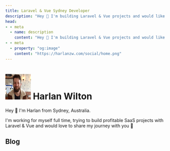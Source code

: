 ```yaml
---
title: Laravel & Vue Sydney Developer
description: "Hey 👋 I'm building Laravel & Vue projects and would like to share my journey with you."
head:
- - meta
  - name: description
    content: "Hey 👋 I'm building Laravel & Vue projects and would like to share my journey with you."
- - meta
  - property: "og:image"
    content: "https://harlanzw.com/social/home.png"    
---
```




<h1><img src="./resources/me.png" width="80" height="80" loading="lazy" alt="Harlan Wilton" style="margin-top: 0 !important; margin-bottom: 0 !important;" class="inline rounded-full object-center md:h-20 md:w-20 h-12 w-12 object-cover"> Harlan Wilton</h1>

Hey 👋 I'm Harlan from Sydney, Australia.

I'm working for myself full time, trying to build profitable SaaS projects with Laravel & Vue and would love to share my journey with you 🙂

## Blog

<Posts/>

